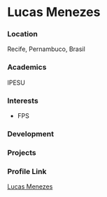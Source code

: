 # Lucas Menezes

### Location

Recife, Pernambuco, Brasil

### Academics

IPESU

### Interests

- FPS

### Development

### Projects


### Profile Link

[Lucas Menezes](https://github.com/lvmenezes)
